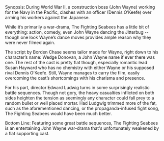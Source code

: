 Synopsis: During World War II, a construction boss (John Wayne) working for the Navy in the Pacific, clashes with an officer (Dennis O’Keefe) over arming his workers against the Japanese.

While it’s primarily a war-drama, The Fighting Seabees has a little bit of everything: action, comedy, even John Wayne dancing the Jitterbug --though one look Wayne’s dance moves provides ample reason why they were never filmed again.

The script by Borden Chase seems tailor made for Wayne, right down to his character’s name: Wedge Donovan, a John Wayne name if ever there was one.  The rest of the cast is pretty flat though, especially romantic lead Susan Hayward who has no chemistry with either Wayne or his supposed rival Dennis O’Keefe.  Still, Wayne manages to carry the film, easily overcoming the cast’s shortcomings with his charisma and presence.

For his part, director Edward Ludwig turns in some surprisingly realistic battle sequences.  Though not gory, the heavy casualties inflicted on both sides heighten the tension as seemingly any character could fall prey to a random bullet or well placed mortar.  Had Ludgwig trimmed more of the fat, such as the aforementioned dancing, or the propaganda-infused fight song, The Fighting Seabees would have been much better.

Bottom Line: Featuring some great battle sequences, The Fighting Seabees is an entertaining John Wayne war-drama that's unfortunately weakened by a flat supporting cast.
